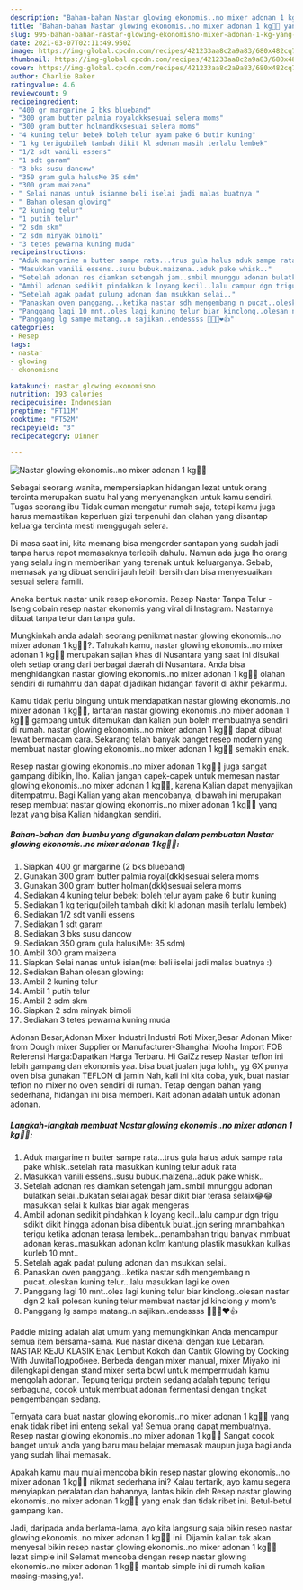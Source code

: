 ```yaml
---
description: "Bahan-bahan Nastar glowing ekonomis..no mixer adonan 1 kg🍍🍪 yang enak Untuk Jualan"
title: "Bahan-bahan Nastar glowing ekonomis..no mixer adonan 1 kg🍍🍪 yang enak Untuk Jualan"
slug: 995-bahan-bahan-nastar-glowing-ekonomisno-mixer-adonan-1-kg-yang-enak-untuk-jualan
date: 2021-03-07T02:11:49.950Z
image: https://img-global.cpcdn.com/recipes/421233aa8c2a9a83/680x482cq70/nastar-glowing-ekonomisno-mixer-adonan-1-kg🍍🍪-foto-resep-utama.jpg
thumbnail: https://img-global.cpcdn.com/recipes/421233aa8c2a9a83/680x482cq70/nastar-glowing-ekonomisno-mixer-adonan-1-kg🍍🍪-foto-resep-utama.jpg
cover: https://img-global.cpcdn.com/recipes/421233aa8c2a9a83/680x482cq70/nastar-glowing-ekonomisno-mixer-adonan-1-kg🍍🍪-foto-resep-utama.jpg
author: Charlie Baker
ratingvalue: 4.6
reviewcount: 9
recipeingredient:
- "400 gr margarine 2 bks blueband"
- "300 gram butter palmia royaldkksesuai selera moms"
- "300 gram butter holmandkksesuai selera moms"
- "4 kuning telur bebek boleh telur ayam pake 6 butir kuning"
- "1 kg terigubileh tambah dikit kl adonan masih terlalu lembek"
- "1/2 sdt vanili essens"
- "1 sdt garam"
- "3 bks susu dancow"
- "350 gram gula halusMe 35 sdm"
- "300 gram maizena"
- " Selai nanas untuk isianme beli iselai jadi malas buatnya "
- " Bahan olesan glowing"
- "2 kuning telur"
- "1 putih telur"
- "2 sdm skm"
- "2 sdm minyak bimoli"
- "3 tetes pewarna kuning muda"
recipeinstructions:
- "Aduk margarine n butter sampe rata...trus gula halus aduk sampe rata pake whisk..setelah rata masukkan kuning telur aduk rata"
- "Masukkan vanili essens..susu bubuk.maizena..aduk pake whisk.."
- "Setelah adonan res diamkan setengah jam..smbil mnunggu adonan bulatkan selai..bukatan selai agak besar dikit biar terasa selaix😂😂masukkan selai k kulkas biar agak mengeras"
- "Ambil adonan sedikit pindahkan k loyang kecil..lalu campur dgn trigu sdikit dikit hingga adonan bisa dibentuk bulat..jgn sering mnambahkan terigu ketika adonan terasa lembek...penambahan trigu banyak mmbuat adonan keras..masukkan adonan kdlm kantung plastik masukkan kulkas kurleb 10 mnt.."
- "Setelah agak padat pulung adonan dan msukkan selai.."
- "Panaskan oven panggang...ketika nastar sdh mengembang n pucat..oleskan kuning telur...lalu masukkan lagi ke oven"
- "Panggang lagi 10 mnt..oles lagi kuning telur biar kinclong..olesan nastar dgn 2 kali polesan kuning telur membuat nastar jd kinclong y mom&#39;s"
- "Panggang lg sampe matang..n sajikan..endessss 🥳🥳🥳❤️👍"
categories:
- Resep
tags:
- nastar
- glowing
- ekonomisno

katakunci: nastar glowing ekonomisno 
nutrition: 193 calories
recipecuisine: Indonesian
preptime: "PT11M"
cooktime: "PT52M"
recipeyield: "3"
recipecategory: Dinner

---
```



![Nastar glowing ekonomis..no mixer adonan 1 kg🍍🍪](https://img-global.cpcdn.com/recipes/421233aa8c2a9a83/680x482cq70/nastar-glowing-ekonomisno-mixer-adonan-1-kg🍍🍪-foto-resep-utama.jpg)

Sebagai seorang wanita, mempersiapkan hidangan lezat untuk orang tercinta merupakan suatu hal yang menyenangkan untuk kamu sendiri. Tugas seorang ibu Tidak cuman mengatur rumah saja, tetapi kamu juga harus memastikan keperluan gizi terpenuhi dan olahan yang disantap keluarga tercinta mesti menggugah selera.

Di masa  saat ini, kita memang bisa mengorder santapan yang sudah jadi tanpa harus repot memasaknya terlebih dahulu. Namun ada juga lho orang yang selalu ingin memberikan yang terenak untuk keluarganya. Sebab, memasak yang dibuat sendiri jauh lebih bersih dan bisa menyesuaikan sesuai selera famili. 

Aneka bentuk nastar unik resep ekonomis. Resep Nastar Tanpa Telur - Iseng cobain resep nastar ekonomis yang viral di Instagram. Nastarnya dibuat tanpa telur dan tanpa gula.

Mungkinkah anda adalah seorang penikmat nastar glowing ekonomis..no mixer adonan 1 kg🍍🍪?. Tahukah kamu, nastar glowing ekonomis..no mixer adonan 1 kg🍍🍪 merupakan sajian khas di Nusantara yang saat ini disukai oleh setiap orang dari berbagai daerah di Nusantara. Anda bisa menghidangkan nastar glowing ekonomis..no mixer adonan 1 kg🍍🍪 olahan sendiri di rumahmu dan dapat dijadikan hidangan favorit di akhir pekanmu.

Kamu tidak perlu bingung untuk mendapatkan nastar glowing ekonomis..no mixer adonan 1 kg🍍🍪, lantaran nastar glowing ekonomis..no mixer adonan 1 kg🍍🍪 gampang untuk ditemukan dan kalian pun boleh membuatnya sendiri di rumah. nastar glowing ekonomis..no mixer adonan 1 kg🍍🍪 dapat dibuat lewat bermacam cara. Sekarang telah banyak banget resep modern yang membuat nastar glowing ekonomis..no mixer adonan 1 kg🍍🍪 semakin enak.

Resep nastar glowing ekonomis..no mixer adonan 1 kg🍍🍪 juga sangat gampang dibikin, lho. Kalian jangan capek-capek untuk memesan nastar glowing ekonomis..no mixer adonan 1 kg🍍🍪, karena Kalian dapat menyajikan ditempatmu. Bagi Kalian yang akan mencobanya, dibawah ini merupakan resep membuat nastar glowing ekonomis..no mixer adonan 1 kg🍍🍪 yang lezat yang bisa Kalian hidangkan sendiri.

<!--inarticleads1-->

##### Bahan-bahan dan bumbu yang digunakan dalam pembuatan Nastar glowing ekonomis..no mixer adonan 1 kg🍍🍪:

1. Siapkan 400 gr margarine (2 bks blueband)
1. Gunakan 300 gram butter palmia royal(dkk)sesuai selera moms
1. Gunakan 300 gram butter holman(dkk)sesuai selera moms
1. Sediakan 4 kuning telur bebek: boleh telur ayam pake 6 butir kuning
1. Sediakan 1 kg terigu(bileh tambah dikit kl adonan masih terlalu lembek)
1. Sediakan 1/2 sdt vanili essens
1. Sediakan 1 sdt garam
1. Sediakan 3 bks susu dancow
1. Sediakan 350 gram gula halus(Me: 35 sdm)
1. Ambil 300 gram maizena
1. Siapkan  Selai nanas untuk isian(me: beli iselai jadi malas buatnya :)
1. Sediakan  Bahan olesan glowing:
1. Ambil 2 kuning telur
1. Ambil 1 putih telur
1. Ambil 2 sdm skm
1. Siapkan 2 sdm minyak bimoli
1. Sediakan 3 tetes pewarna kuning muda


Adonan Besar,Adonan Mixer Industri,Industri Roti Mixer,Besar Adonan Mixer from Dough mixer Supplier or Manufacturer-Shanghai Mooha Import FOB Referensi Harga:Dapatkan Harga Terbaru. Hi GaiZz resep Nastar teflon ini lebih gampang dan ekonomis yaa. bisa buat jualan juga lohh,, yg GX punya oven bisa gunakan TEFLON di jamin Nah, kali ini kita coba, yuk, buat nastar teflon no mixer no oven sendiri di rumah. Tetap dengan bahan yang sederhana, hidangan ini bisa memberi. Kait adonan adalah untuk adonan adonan. 

<!--inarticleads2-->

##### Langkah-langkah membuat Nastar glowing ekonomis..no mixer adonan 1 kg🍍🍪:

1. Aduk margarine n butter sampe rata...trus gula halus aduk sampe rata pake whisk..setelah rata masukkan kuning telur aduk rata
1. Masukkan vanili essens..susu bubuk.maizena..aduk pake whisk..
1. Setelah adonan res diamkan setengah jam..smbil mnunggu adonan bulatkan selai..bukatan selai agak besar dikit biar terasa selaix😂😂masukkan selai k kulkas biar agak mengeras
1. Ambil adonan sedikit pindahkan k loyang kecil..lalu campur dgn trigu sdikit dikit hingga adonan bisa dibentuk bulat..jgn sering mnambahkan terigu ketika adonan terasa lembek...penambahan trigu banyak mmbuat adonan keras..masukkan adonan kdlm kantung plastik masukkan kulkas kurleb 10 mnt..
1. Setelah agak padat pulung adonan dan msukkan selai..
1. Panaskan oven panggang...ketika nastar sdh mengembang n pucat..oleskan kuning telur...lalu masukkan lagi ke oven
1. Panggang lagi 10 mnt..oles lagi kuning telur biar kinclong..olesan nastar dgn 2 kali polesan kuning telur membuat nastar jd kinclong y mom&#39;s
1. Panggang lg sampe matang..n sajikan..endessss 🥳🥳🥳❤️👍


Paddle mixing adalah alat umum yang memungkinkan Anda mencampur semua item bersama-sama. Kue nastar dikenal dengan kue Lebaran. NASTAR KEJU KLASIK Enak Lembut Kokoh dan Cantik Glowing by Cooking With JuwitaПодробнее. Berbeda dengan mixer manual, mixer Miyako ini dilengkapi dengan stand mixer serta bowl untuk mempermudah kamu mengolah adonan. Tepung terigu protein sedang adalah tepung terigu serbaguna, cocok untuk membuat adonan fermentasi dengan tingkat pengembangan sedang. 

Ternyata cara buat nastar glowing ekonomis..no mixer adonan 1 kg🍍🍪 yang enak tidak ribet ini enteng sekali ya! Semua orang dapat membuatnya. Resep nastar glowing ekonomis..no mixer adonan 1 kg🍍🍪 Sangat cocok banget untuk anda yang baru mau belajar memasak maupun juga bagi anda yang sudah lihai memasak.

Apakah kamu mau mulai mencoba bikin resep nastar glowing ekonomis..no mixer adonan 1 kg🍍🍪 nikmat sederhana ini? Kalau tertarik, ayo kamu segera menyiapkan peralatan dan bahannya, lantas bikin deh Resep nastar glowing ekonomis..no mixer adonan 1 kg🍍🍪 yang enak dan tidak ribet ini. Betul-betul gampang kan. 

Jadi, daripada anda berlama-lama, ayo kita langsung saja bikin resep nastar glowing ekonomis..no mixer adonan 1 kg🍍🍪 ini. Dijamin kalian tak akan menyesal bikin resep nastar glowing ekonomis..no mixer adonan 1 kg🍍🍪 lezat simple ini! Selamat mencoba dengan resep nastar glowing ekonomis..no mixer adonan 1 kg🍍🍪 mantab simple ini di rumah kalian masing-masing,ya!.


